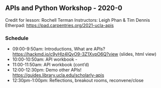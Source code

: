 ## APIs and Python Workshop - 2020-0

Credit for lesson:  Rochell Terman
Instructors:  Leigh Phan & Tim Dennis 
Etherpad: https://pad.carpentries.org/2021-ucla-apis


### Schedule 

* 09:00-9:50am: Introductions, What are APIs? https://hackmd.io/c9yHlz4lQvO9-3Z1XvpO6Q?view (slides, html view)  
* 10:00-10:50am: API workbook - 
* 11:00-11:50am: API workbook (cont’d)
* 12:00-12:30pm: Demo other APIs! https://guides.library.ucla.edu/scholarly-apis 
* 12:30pm-1:00pm: Reflections, breakout rooms, reconvene/close
